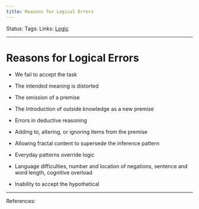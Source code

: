 ```yaml
---
title: Reasons for Logical Errors
---
```

Status:
Tags:
Links: [Logic](out/logic.md)
___
# Reasons for Logical Errors
-  We fail to accept the task

-  The intended meaning is distorted

-  The omission of a premise

-  The Introduction of outside knowledge as a new premise

-  Errors in deductive reasoning

-  Adding to, altering, or ignoring items from the premise

-  Allowing fractal content to supersede the inference pattern

-  Everyday patterns override logic

-  Language difficulties, number and location of negations, sentence and word length, cognitive overload

-  Inability to accept the hypothetical
___
References: